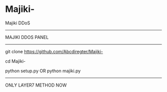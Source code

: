 # Majiki-
Majiki DDoS 


____________________

MAJIKI DDOS PANEL 

------------------
git clone https://github.com/Abcdiregter/Majiki-

cd Majiki-

python setup.py OR python majiki.py

-------------------

ONLY LAYER7 METHOD NOW 
